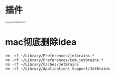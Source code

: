 # 插件

<img src="/Users/yangjinhua/Library/Application Support/typora-user-images/image-20221105162353723.png" alt="image-20221105162353723" style="zoom: 33%;" />



# mac彻底删除idea

```shell
rm -rf ~/Library/Preferences/jetbrains.*
rm -rf ~/Library/Preferences/com.jetbrains.*
rm -rf ~/Library/Caches/JetBrains
rm -rf ~/Library/Application\ Support/JetBrains
```






